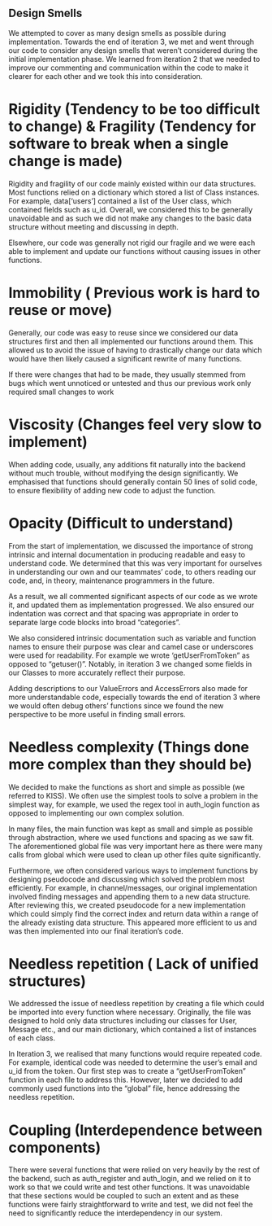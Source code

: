 ## Design Smells
We attempted to cover as many design smells as possible during implementation. Towards the end of iteration 3, we met and went through our code to consider any design smells that weren’t considered during the initial implementation phase. We learned from iteration 2 that we needed to improve our commenting and communication within the code to make it clearer for each other and we took this into consideration.

# Rigidity (Tendency to be too difficult to change) & Fragility (Tendency for software to break when a single change is made)

Rigidity and fragility of our code mainly existed within our data structures. Most functions relied on a dictionary which stored a list of Class instances. For example, data[‘users’] contained a list of the User class, which contained fields such as u_id. Overall, we considered this to be generally unavoidable and as such we did not make any changes to the basic data structure without meeting and discussing in depth.

Elsewhere, our code was generally not rigid our fragile and we were each able to implement and update our functions without causing issues in other functions.

# Immobility ( Previous work is hard to reuse or move)

Generally, our code was easy to reuse since we considered our data structures first and then all implemented our functions around them. This allowed us to avoid the issue of having to drastically change our data which would have then likely caused a significant rewrite of many functions.

If there were changes that had to be made, they usually stemmed from bugs which went unnoticed or untested and thus our previous work only required small changes to work

# Viscosity (Changes feel very slow to implement)

When adding code, usually, any additions fit naturally into the backend without much trouble, without modifying the design significantly. We emphasised that functions should generally contain 50 lines of solid code, to ensure flexibility of adding new code to adjust the function.  

# Opacity (Difficult to understand)

From the start of implementation, we discussed the importance of strong intrinsic and internal documentation in producing readable and easy to understand code. We determined that this was very important for ourselves in understanding our own and our teammates’ code, to others reading our code, and, in theory, maintenance programmers in the future.

As a result, we all commented significant aspects of our code as we wrote it, and updated them as implementation progressed. We also ensured our indentation was correct and that spacing was appropriate in order to separate large code blocks into broad “categories”.

We also considered intrinsic documentation such as variable and function names to ensure their purpose was clear and camel case or underscores were used for readability. For example we wrote ‘getUserFromToken” as opposed to “getuser()”. Notably, in iteration 3 we changed some fields in our Classes to more accurately reflect their purpose.

Adding descriptions to our ValueErrors and AccessErrors also made for more understandable code, especially towards the end of iteration 3 where we would often debug others’ functions since we found the new perspective to be more useful in finding small errors.

# Needless complexity  (Things done more complex than they should be) 

We decided to make the functions as short and simple as possible (we referred to KISS).  We often use the simplest tools to solve a problem in the simplest way, for example, we used the regex tool in auth_login function as opposed to implementing our own complex solution.

In many files, the main function was kept as small and simple as possible through abstraction, where we used functions and spacing as we saw fit. The aforementioned global file was very important here as there were many calls from global which were used to clean up other files quite significantly.

Furthermore, we often considered various ways to implement functions by designing pseudocode and discussing which solved the problem most efficiently. For example, in channel/messages, our original implementation involved finding messages and appending them to a new data structure. After reviewing this, we created pseudocode for a new implementation which could simply find the correct index and return data within a range of the already existing data structure. This appeared more efficient to us and was then implemented into our final iteration’s code.

# Needless repetition ( Lack of unified structures)

We addressed the issue of needless repetition by creating a file which could be imported into every function where necessary. Originally, the file was designed to hold only data structures including our classes for User, Message etc., and our main dictionary, which contained a list of instances of each class. 

In Iteration 3, we realised that many functions would require repeated code. For example, identical code was needed to determine the user’s email and u_id from the token. Our first step was to create a “getUserFromToken” function in each file to address this. However, later we decided to add commonly used functions into the “global” file, hence addressing the needless repetition.

# Coupling  (Interdependence between components)

There were several functions that were relied on very heavily by the rest of the backend, such as auth_register and auth_login, and we relied on it to work so that we could write and test other functions. It was unavoidable that these sections would be coupled to such an extent and as these functions were fairly straightforward to write and test, we did not feel the need to significantly reduce the interdependency in our system.
